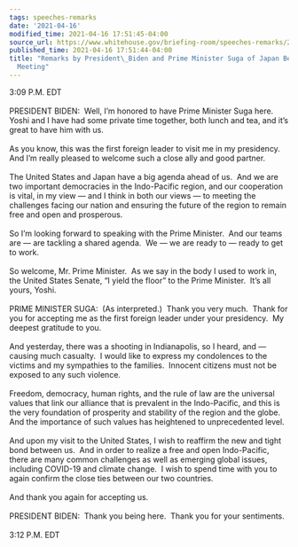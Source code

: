 ```yaml
---
tags: speeches-remarks
date: '2021-04-16'
modified_time: 2021-04-16 17:51:45-04:00
source_url: https://www.whitehouse.gov/briefing-room/speeches-remarks/2021/04/16/remarks-by-president-biden-and-prime-minister-suga-of-japan-before-bilateral-meeting/
published_time: 2021-04-16 17:51:44-04:00
title: "Remarks by President\_Biden and Prime Minister Suga of Japan Before Bilateral\_\
  Meeting"
---
```

 
3:09 P.M. EDT  
   
PRESIDENT BIDEN:  Well, I’m honored to have Prime Minister Suga here. 
Yoshi and I have had some private time together, both lunch and tea, and
it’s great to have him with us.  
   
As you know, this was the first foreign leader to visit me in my
presidency.  And I’m really pleased to welcome such a close ally and
good partner.   
   
The United States and Japan have a big agenda ahead of us.  And we are
two important democracies in the Indo-Pacific region, and our
cooperation is vital, in my view — and I think in both our views — to
meeting the challenges facing our nation and ensuring the future of the
region to remain free and open and prosperous.   
   
So I’m looking forward to speaking with the Prime Minister.  And our
teams are — are tackling a shared agenda.  We — we are ready to — ready
to get to work.   
   
So welcome, Mr. Prime Minister.  As we say in the body I used to work
in, the United States Senate, “I yield the floor” to the Prime
Minister.  It’s all yours, Yoshi.  
   
PRIME MINISTER SUGA:  (As interpreted.)  Thank you very much.  Thank for
you for accepting me as the first foreign leader under your presidency. 
My deepest gratitude to you.  
   
And yesterday, there was a shooting in Indianapolis, so I heard, and —
causing much casualty.  I would like to express my condolences to the
victims and my sympathies to the families.  Innocent citizens must not
be exposed to any such violence.  
   
Freedom, democracy, human rights, and the rule of law are the universal
values that link our alliance that is prevalent in the Indo-Pacific, and
this is the very foundation of prosperity and stability of the region
and the globe.  And the importance of such values has heightened to
unprecedented level.   
   
And upon my visit to the United States, I wish to reaffirm the new and
tight bond between us.  And in order to realize a free and open
Indo-Pacific, there are many common challenges as well as emerging
global issues, including COVID-19 and climate change.  I wish to spend
time with you to again confirm the close ties between our two
countries.  
   
And thank you again for accepting us.  
   
PRESIDENT BIDEN:  Thank you being here.  Thank you for your
sentiments.   
   
3:12 P.M. EDT
